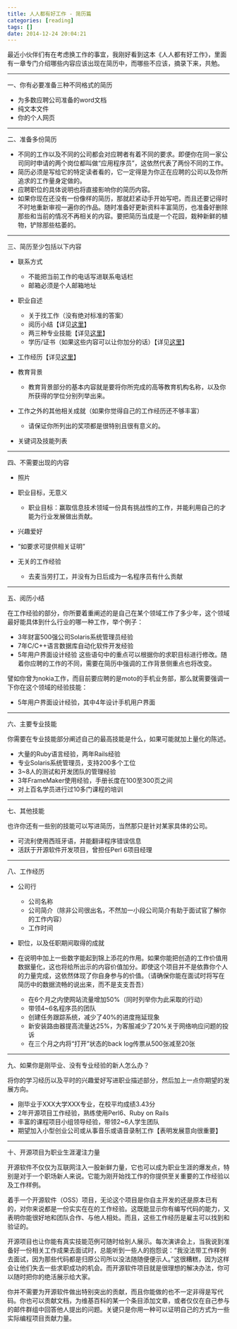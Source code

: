 ```yaml
---
title: 人人都有好工作 - 简历篇
categories: [reading]
tags: []
date: 2014-12-24 20:04:21
---
```


最近小伙伴们有在考虑换工作的事宜，我刚好看到这本《人人都有好工作》，里面有一章专门介绍哪些内容应该出现在简历中，而哪些不应该，摘录下来，共勉。
<!--more-->
* * *

一、你有必要准备三种不同格式的简历

*   为多数应聘公司准备的word文档
*   纯文本文件
*   你的个人网页

* * *

二、准备多份简历

*   不同的工作以及不同的公司都会对应聘者有着不同的要求。即便你在同一家公司同时申请的两个岗位都叫做“应用程序员”，这依然代表了两份不同的工作。
*   简历必须是写给它的特定读者看的，它一定得是为你正在应聘的公司以及你所追求的工作量身定做的。
*   应聘职位的具体说明也将直接影响你的简历内容。
*   如果你现在还没有一份像样的简历，那就赶紧动手开始写吧，而且还要记得时不时地重新审视一遍你的作品。随时准备好更新资料丰富简历，也准备好删除那些和当前的情况不再相关的内容。要把简历当成是一个花园，栽种新鲜的植物，铲除那些枯萎的。

* * *

三、简历至少包括以下内容

*   联系方式

    *   不能把当前工作的电话写进联系电话栏
    *   邮箱必须是个人邮箱地址

*   职业自述

    *   关于找工作（没有绝对标准的答案）
    *   阅历小结【详见[这里](#exp)】
    *   两三种专业技能【详见[这里](#pro)】
    *   学历/证书（如果这些内容可以让你加分的话）【详见[这里](#edu)】

*   工作经历【详见[这里](#work)】
*   教育背景

    *   教育背景部分的基本内容就是要将你所完成的高等教育机构名称，以及你所获得的学位分别列举出来。

*   工作之外的其他相关成就（如果你觉得自己的工作经历还不够丰富）

    *   请保证你所列出的奖项都是很特别且很有意义的。

*   关键词及技能列表

* * *

四、不需要出现的内容

*   照片
*   职业目标，无意义

    *   职业目标：赢取信息技术领域一份具有挑战性的工作，并能利用自己的才能为行业发展做出贡献。

*   兴趣爱好
*   “如要求可提供相关证明”
<div id="exp"></div>

*   无关的工作经验

    *   去麦当劳打工，并没有为日后成为一名程序员有什么贡献

* * *

五、阅历小结

在工作经验的部分，你所要着重阐述的是自己在某个领域工作了多少年，这个领域最好能具体到什么行业的哪一种工作，举个例子：

*   3年财富500强公司Solaris系统管理员经验
*   7年C/C++语言数据库自动化软件开发经验
*   5年用户界面设计经验
这些语句中的重点可以根据你的求职目标进行修改。随着你应聘的工作的不同，需要在简历中强调的工作背景侧重点也将改变。
<div id="pro"></div>
譬如你曾为nokia工作，而目前要应聘的是moto的手机业务部，那么就需要强调一下你在这个领域的经验技能：

*   5年用户界面设计经验，其中4年设计手机用户界面

* * *

六、主要专业技能

你需要在专业技能部分阐述自己的最高技能是什么，如果可能就加上量化的陈述。
<div id="edu"></div>

*   大量的Ruby语言经验，两年Rails经验
*   专业Solaris系统管理员，支持200多个工位
*   3~8人的测试和开发团队的管理经验
*   3年FrameMaker使用经验，手册长度在100至300页之间
*   对上百名学员进行过10多门课程的培训

* * *

七、其他技能

也许你还有一些别的技能可以写进简历，当然那只是针对某家具体的公司。
<div id="work"></div>

*   可流利使用西班牙语，并能翻译程序错误信息
*   活跃于开源软件开发项目，曾担任Perl 6项目经理

* * *

八、工作经历

*   公司行

    *   公司名称
    *   公司简介（除非公司很出名，不然加一小段公司简介有助于面试官了解你的工作内容）
    *   工作时间

*   职位，以及任职期间取得的成就
*   在说明中加上一些数字能起到锦上添花的作用。如果你能把创造的工作价值用数据量化，这也将给所出示的内容价值加分。即使这个项目并不是依靠你个人的力量完成，这依然体现了你自身参与的价值。（请确保你能在面试时将写在简历中的数据流畅的说出来，而不是支支吾吾）

    *   在6个月之内使网站流量增加50%（同时列举你为此采取的行动）
    *   带领4~6名程序员的团队
    *   创建任务跟踪系统，减少了40%的进度拖延现象
    *   新安装路由器提高流量达25%，为客服减少了20%关于网络响应问题的投诉
    *   在三个月之内将“打开”状态的back log传票从500张减至20张

* * *

九、如果你是刚毕业、没有专业经验的新人怎么办？

将你的学习经历以及平时的兴趣爱好写进职业描述部分，然后加上一点你期望的发展方向。

*   刚毕业于XXX大学XXX专业，在校平均成绩3.43分
*   2年开源项目工作经验，熟练使用Perl6、Ruby on Rails
*   丰富的课程项目小组领导经验，带领2~6人学生团队
*   期望加入小型创业公司或从事音乐或语音录制工作【表明发展意向很重要】

* * *

十、开源项目为职业生涯灌注力量

开源软件不仅仅为互联网注入一股新鲜力量，它也可以成为职业生涯的爆发点，特别是对于一个职场新人来说。它能为刚开始找工作的你提供至关重要的工作经验以及工作样例。

着手一个开源软件（OSS）项目，无论这个项目是你自主开发的还是原本已有的，对你来说都是一份实实在在的工作经验。这既能显示你有编写代码的能力，又表明你能很好地和团队合作、与他人相处。而且，这些工作经历是雇主可以找到和验证的。

开源项目也让你能有真实技能范例可随时给别人展示。每次演讲会上，当我说到准备好一份相关工作成果去面试时，总能听到一些人的抱怨说：“我没法带工作样例去面试，因为那些代码都是归原公司所以没法随随便便示人。”这很糟糕，因为这样会让他们失去一些求职成功的机会。而开源软件项目就是很理想的解决办法，你可以随时把你的绝活展示给大家。

你并不需要为开源软件做出特别突出的贡献，而且你能做的也不一定非得是写代码。你也可以贡献文档，为维基百科的某一个条目添加文章，或者仅仅在自己参与的邮件群组中回答他人提出的问题。关键只是你用一种可以证明自己的方式为一些实际编程项目贡献力量。
